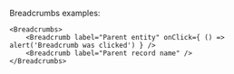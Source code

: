 Breadcrumbs examples:

    <Breadcrumbs>
        <Breadcrumb label="Parent entity" onClick={ () => alert('Breadcrumb was clicked') } />
        <Breadcrumb label="Parent record name" />
    </Breadcrumbs>